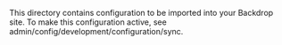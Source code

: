 This directory contains configuration to be imported into your Backdrop site. To make this configuration active, see admin/config/development/configuration/sync.
